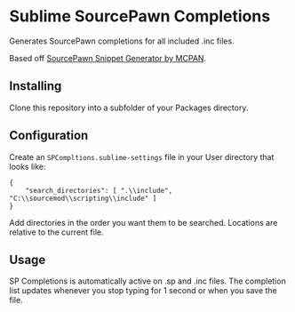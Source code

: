 # Sublime SourcePawn Completions

Generates SourcePawn completions for all included .inc files.

Based off [SourcePawn Snippet Generator by MCPAN](https://forums.alliedmods.net/showpost.php?p=1866026&postcount=19).

## Installing

Clone this repository into a subfolder of your Packages directory.

## Configuration

Create an `SPCompltions.sublime-settings` file in your User directory that looks like:

    {
        "search_directories": [ ".\\include", "C:\\sourcemod\\scripting\\include" ]
    }

Add directories in the order you want them to be searched. Locations are relative to the current file.

## Usage

SP Completions is automatically active on .sp and .inc files. The completion list updates whenever you stop typing for 1 second or when you save the file.